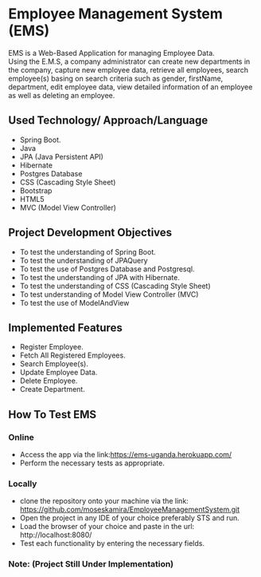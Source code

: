 # Employee Management System (EMS)
EMS is a Web-Based Application for managing Employee Data.<br/>
Using the E.M.S, a company administrator can create new departments in the company, capture new employee data, retrieve all employees, search employee(s) basing on search criteria such as gender, firstName, department, edit employee data, view detailed information of an employee as well as deleting an employee.

## Used Technology/ Approach/Language
- Spring Boot.
- Java
- JPA (Java Persistent API)
- Hibernate
- Postgres Database
- CSS (Cascading Style Sheet)
- Bootstrap
- HTML5
- MVC (Model View Controller)

## Project Development Objectives
- To test the understanding of Spring Boot.
- To test the understanding of JPAQuery
- To test the use of Postgres Database and Postgresql.
- To test the understanding of JPA with Hibernate.
- To test the understanding of CSS (Cascading Style Sheet)
- To test understanding of Model View Controller (MVC)
- To test the use of ModelAndView

## Implemented Features
- Register Employee.
- Fetch All Registered Employees.
- Search Employee(s).
- Update Employee Data.
- Delete Employee.
- Create Department.

## How To Test EMS
### Online
- Access the app via the link:https://ems-uganda.herokuapp.com/
- Perform the necessary tests as appropriate.

### Locally
- clone the repository onto your machine via the link: https://github.com/moseskamira/EmployeeManagementSystem.git
- Open the project in any IDE of your choice preferably STS and run.
- Load the browser of your choice and paste in the url: http://localhost:8080/
- Test each functionality by entering the necessary fields.

### Note: (Project Still Under Implementation)
